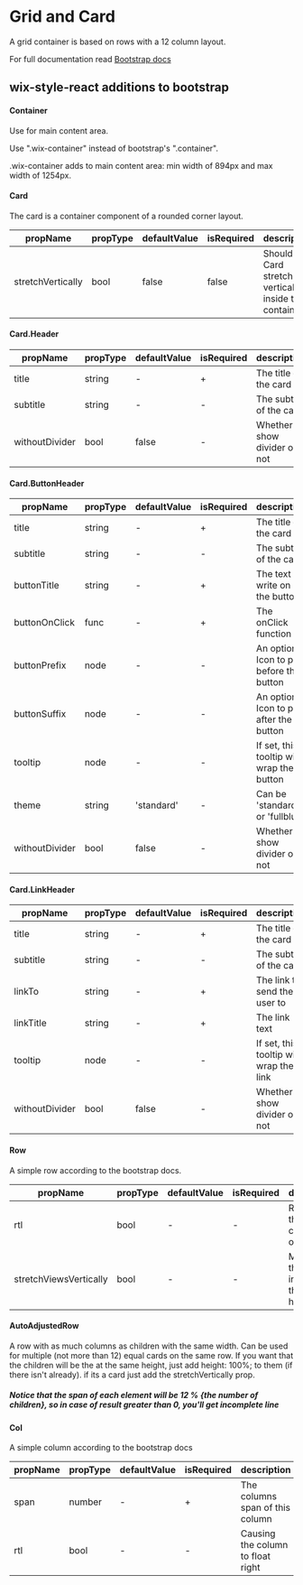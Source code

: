 # Grid and Card

A grid container is based on rows with a 12 column layout.

For full documentation read [Bootstrap docs](http://getbootstrap.com/css/#grid)

## wix-style-react additions to bootstrap

#### Container

Use for main content area.

Use ".wix-container" instead of bootstrap's ".container". 

.wix-container adds to main content area: min width of 894px and max width of 1254px.

#### Card

The card is a container component of a rounded corner layout.

| propName | propType | defaultValue | isRequired | description |
|----------|----------|--------------|------------|-------------|
| stretchVertically | bool | false | false | Should this Card stretch vertically inside the container |

#### Card.Header

| propName | propType | defaultValue | isRequired | description |
|----------|----------|--------------|------------|-------------|
| title | string | - | + | The title of the card |
| subtitle | string | - | - | The subtitle of the card |
| withoutDivider | bool | false | - | Whether to show divider or not |

#### Card.ButtonHeader

| propName | propType | defaultValue | isRequired | description |
|----------|----------|--------------|------------|-------------|
| title | string | - | + | The title of the card |
| subtitle | string | - | - | The subtitle of the card |
| buttonTitle | string | - | + | The text to write on the button |
| buttonOnClick | func | - | + | The onClick function |
| buttonPrefix | node | - | - | An optional Icon to put before the button |
| buttonSuffix | node | - | - | An optional Icon to put after the button |
| tooltip | node | - | - | If set, this tooltip will wrap the button |
| theme | string | 'standard' | - | Can be 'standard' or 'fullblue' |
| withoutDivider | bool | false | - | Whether to show divider or not |

#### Card.LinkHeader

| propName | propType | defaultValue | isRequired | description |
|----------|----------|--------------|------------|-------------|
| title | string | - | + | The title of the card |
| subtitle | string | - | - | The subtitle of the card |
| linkTo | string | - | + | The link to send the user to |
| linkTitle | string | - | + | The link text |
| tooltip | node | - | - | If set, this tooltip will wrap the link |
| withoutDivider | bool | false | - | Whether to show divider or not |

#### Row

A simple row according to the bootstrap docs.

| propName | propType | defaultValue | isRequired | description |
|----------|----------|--------------|------------|-------------|
| rtl | bool | - | - | Reverses the columns ordering |
| stretchViewsVertically | bool | - | - | Make all the views in that raw the same height |

#### AutoAdjustedRow

A row with as much columns as children with the same width.
Can be used for multiple (not more than 12) equal cards on the same row.
If you want that the children will be the at the same height, 
just add height: 100%; to them (if there isn't already).
if its a card just add the stretchVertically prop.
##### Notice that the span of each element will be 12 % {the number of children}, so in case of result greater than 0, you'll get incomplete line

#### Col

A simple column according to the bootstrap docs

| propName | propType | defaultValue | isRequired | description |
|----------|----------|--------------|------------|-------------|
| span | number | - | + | The columns span of this column |
| rtl | bool | - | - | Causing the column to float right |

